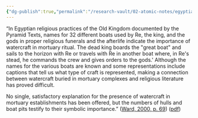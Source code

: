 ```yaml
---
{"dg-publish":true,"permalink":"/research-vault/02-atomic-notes/egyptian-literature-lists-numerous-types-of-boats-used-in-religious-settings/"}
---
```


“In Egyptian religious practices of the Old Kingdom documented by the Pyramid Texts, names for 32 different boats used by Re, the king, and the gods in proper religious funerals and the afterlife indicate the importance of watercraft in mortuary ritual. The dead king boards the "great boat" and sails to the horizon with Re or travels with Re in another boat where, in Re's stead, he commands the crew and gives orders to the gods.' Although the names for the various boats are known and some representations include captions that tell us what type of craft is represented, making a connection between watercraft buried in mortuary complexes and religious literature has proved difficult.

No single, satisfactory explanation for the presence of watercraft in mortuary establishments has been offered, but the numbers of hulls and boat pits testify to their symbolic importance.” ([Ward, 2000, p. 69](zotero://select/library/items/Z98WYCE6)) ([pdf](zotero://open-pdf/library/items/UD954MWU?page=77&annotation=WRIMV47K))